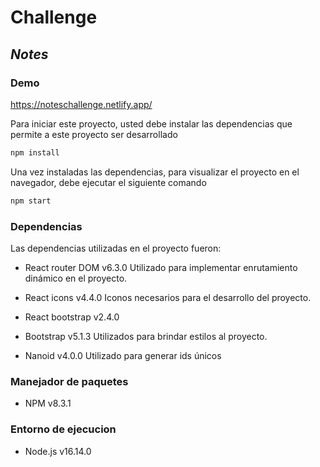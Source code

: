 # Challenge
## _Notes_

### Demo
https://noteschallenge.netlify.app/

Para iniciar este proyecto, usted debe instalar las dependencias que permite a este proyecto ser desarrollado

```sh
npm install
```

Una vez instaladas las dependencias, para visualizar el proyecto en el navegador, debe ejecutar el siguiente comando

```sh
npm start
```

### Dependencias
Las dependencias utilizadas en el proyecto fueron:

- React router DOM v6.3.0
Utilizado para implementar enrutamiento dinámico en el proyecto.

- React icons v4.4.0
Iconos necesarios para el desarrollo del proyecto.

- React bootstrap v2.4.0
- Bootstrap v5.1.3
Utilizados para brindar estilos al proyecto.

- Nanoid v4.0.0
Utilizado para generar ids únicos

### Manejador de paquetes
- NPM v8.3.1

### Entorno de ejecucion
- Node.js v16.14.0